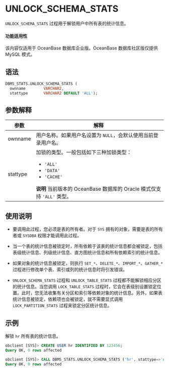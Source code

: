 # UNLOCK_SCHEMA_STATS 

`UNLOCK_SCHEMA_STATS` 过程用于解锁用户中所有表的统计信息。

  <main id="notice" >
    <h4>功能适用性</h4>
    <p>该内容仅适用于 OceanBase 数据库企业版。OceanBase 数据库社区版仅提供 MySQL 模式。</p>
  </main>

## 语法 

```sql
DBMS_STATS.UNLOCK_SCHEMA_STATS (
  ownname        VARCHAR2,
  stattype       VARCHAR2 DEFAULT 'ALL');
```


## 参数解释 


|    参数    |        解释       |
|----------|--------------------|
| ownname  | 用户名称。如果用户名设置为 `NULL`，会默认使用当前登录用户名。   |
| stattype | 加锁的类型。一般包括如下三种加锁类型：  <ul><li> `'ALL'` </li>  <li> `'DATA'`   </li>  <li> `'CACHE'` </li>  </ul> **说明**  当前版本的 OceanBase 数据库的 Oracle 模式仅支持 `'ALL'` 类型。 |



## 使用说明 

* 要调用此过程，您必须是表的所有者。对于 `SYS` 拥有的对象，需要是表的所有者或 `SYSDBA` 权限才能调用此过程。 

* 当一个表的统计信息被锁定时，所有依赖于该表的统计信息都会被锁定，包括表级统计信息、列级统计信息、直方图统计信息和所有依赖索引的统计信息。

* 如果对象的统计信息被锁定，则执行 `SET_*`、`DELETE_*`、`IMPORT_*`、`GATHER_*` 过程进行修改单个表、索引或列的统计信息时将引发错误。

* `UNLOCK_SCHEMA_STATS` 过程和 `UNLOCK_TABLE_STATS` 过程都不能解锁相应分区的统计信息。当您调用 `LOCK_TABLE_STATS` 过程时，它会在表级别设置锁定位置。此时，您无法收集有关分区和索引等依赖对象的统计信息。另外，如果表统计信息被锁定，依赖项也会被锁定，就不需要显式调用 `LOCK_PARTITION_STATS` 过程来锁定分区统计信息。


## 示例 

解锁 `hr` 所有表的统计信息。

```sql
obclient [SYS]> CREATE USER hr IDENTIFIED BY 123456;
Query OK, 0 rows affected 

obclient [SYS]> CALL DBMS_STATS.UNLOCK_SCHEMA_STATS ('hr', stattype=>'ALL');
Query OK, 0 rows affected 
```
